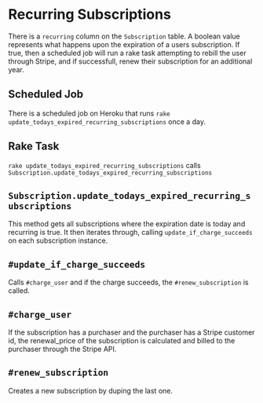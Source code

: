 # Recurring Subscriptions

There is a `recurring` column on the `Subscription` table. A boolean value represents what happens upon the expiration of a users subscription. If true, then a scheduled job will run a rake task attempting to rebill the user through Stripe, and if successfull, renew their subscription for an additional year.

## Scheduled Job

There is a scheduled job on Heroku that runs `rake update_todays_expired_recurring_subscriptions` once a day.

## Rake Task

`rake update_todays_expired_recurring_subscriptions` calls `Subscription.update_todays_expired_recurring_subscriptions`

## `Subscription.update_todays_expired_recurring_subscriptions`

This method gets all subscriptions where the expiration date is today and recurring is true. It then iterates through, calling `update_if_charge_succeeds` on each subscription instance.

## `#update_if_charge_succeeds`

Calls `#charge_user` and if the charge succeeds, the `#renew_subscription` is called.

## `#charge_user`

If the subscription has a purchaser and the purchaser has a Stripe customer id, the renewal_price of the subscription is calculated and billed to the purchaser through the Stripe API.

## `#renew_subscription`

Creates a new subscription by duping the last one.
